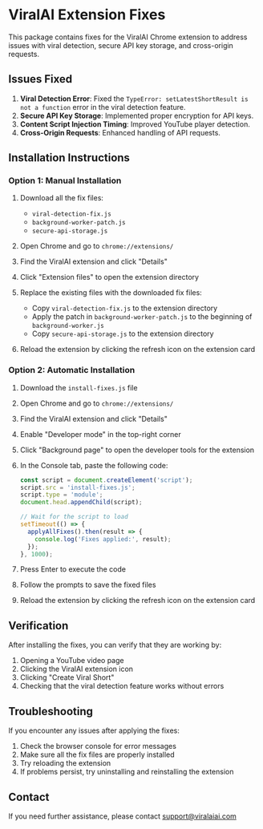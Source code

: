 # ViralAI Extension Fixes

This package contains fixes for the ViralAI Chrome extension to address issues with viral detection, secure API key storage, and cross-origin requests.

## Issues Fixed

1. **Viral Detection Error**: Fixed the `TypeError: setLatestShortResult is not a function` error in the viral detection feature.
2. **Secure API Key Storage**: Implemented proper encryption for API keys.
3. **Content Script Injection Timing**: Improved YouTube player detection.
4. **Cross-Origin Requests**: Enhanced handling of API requests.

## Installation Instructions

### Option 1: Manual Installation

1. Download all the fix files:
   - `viral-detection-fix.js`
   - `background-worker-patch.js`
   - `secure-api-storage.js`

2. Open Chrome and go to `chrome://extensions/`

3. Find the ViralAI extension and click "Details"

4. Click "Extension files" to open the extension directory

5. Replace the existing files with the downloaded fix files:
   - Copy `viral-detection-fix.js` to the extension directory
   - Apply the patch in `background-worker-patch.js` to the beginning of `background-worker.js`
   - Copy `secure-api-storage.js` to the extension directory

6. Reload the extension by clicking the refresh icon on the extension card

### Option 2: Automatic Installation

1. Download the `install-fixes.js` file

2. Open Chrome and go to `chrome://extensions/`

3. Find the ViralAI extension and click "Details"

4. Enable "Developer mode" in the top-right corner

5. Click "Background page" to open the developer tools for the extension

6. In the Console tab, paste the following code:
   ```javascript
   const script = document.createElement('script');
   script.src = 'install-fixes.js';
   script.type = 'module';
   document.head.appendChild(script);
   
   // Wait for the script to load
   setTimeout(() => {
     applyAllFixes().then(result => {
       console.log('Fixes applied:', result);
     });
   }, 1000);
   ```

7. Press Enter to execute the code

8. Follow the prompts to save the fixed files

9. Reload the extension by clicking the refresh icon on the extension card

## Verification

After installing the fixes, you can verify that they are working by:

1. Opening a YouTube video page
2. Clicking the ViralAI extension icon
3. Clicking "Create Viral Short"
4. Checking that the viral detection feature works without errors

## Troubleshooting

If you encounter any issues after applying the fixes:

1. Check the browser console for error messages
2. Make sure all the fix files are properly installed
3. Try reloading the extension
4. If problems persist, try uninstalling and reinstalling the extension

## Contact

If you need further assistance, please contact support@viralaiai.com
